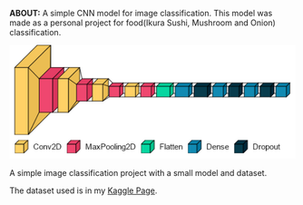 **ABOUT:**
A simple CNN model for image classification. This model was made as a personal project for food(Ikura Sushi, Mushroom and Onion) classification.

![alt text](Model-Architecture.png "Model Architecture")


A simple image classification project with a small model and dataset.


The dataset used is in my [Kaggle Page](https://www.kaggle.com/bruhusernameistaken/5k-food-image-dataset).
